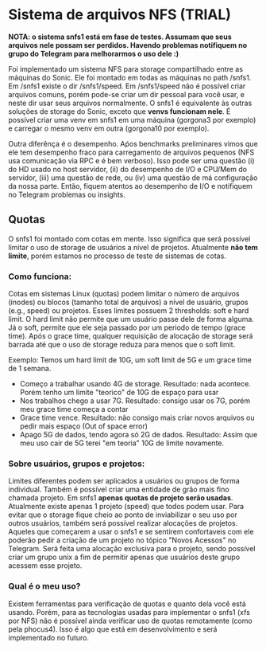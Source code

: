 # Sistema de arquivos NFS (TRIAL)

**NOTA: o sistema snfs1 está em fase de testes. Assumam que seus arquivos nele possam ser perdidos. Havendo problemas notifiquem no grupo do Telegram para melhorarmos o uso dele :)**

Foi implementado um sistema NFS para storage compartilhado entre as máquinas do Sonic. Ele foi montado em todas as máquinas no path /snfs1. Em /snfs1 existe o dir /snfs1/speed. Em /snfs1/speed não é possível criar arquivos comuns, porém pode-se criar um dir pessoal para você usar, e neste dir usar seus arquivos normalmente. O snfs1 é equivalente às outras soluções de storage do Sonic, exceto que **venvs funcionam nele**. É possível criar uma venv em snfs1 em uma máquina (gorgona3 por exemplo) e carregar o mesmo venv em outra (gorgona10 por exemplo).

Outra diferênça é o desempenho. Aṕos benchmarks preliminares vimos que ele tem desempenho fraco para carregamento de arquivos pequenos (NFS usa comunicação via RPC e é bem verboso). Isso pode ser uma questão (i) do HD usado no host servidor, (ii) do desempenho de I/O e CPU/Mem do servidor, (iii) uma questão de rede, ou (iv) uma questão de má configuração da nossa parte. Então, fiquem atentos ao desempenho de I/O e notifiquem no Telegram problemas ou insights.

## Quotas

O snfs1 foi montado com cotas em mente. Isso significa que será possível limitar o uso de storage de usuários a nível de projetos. Atualmente **não tem limite**, porém estamos no processo de teste de sistemas de cotas.

### Como funciona:
Cotas em sistemas Linux (quotas) podem limitar o número de arquivos (inodes) ou blocos (tamanho total de arquivos) a nível de usuário, grupos (e.g., speed) ou projetos. Esses limites possuem 2 thresholds: soft e hard limit. O hard limit não permite que um usuário passe dele de forma alguma. Já o soft, permite que ele seja passado por um periodo de tempo (grace time). Após o grace time, qualquer requisição de alocação de storage será barrada até que o uso de storage reduza para menos que o soft limit.

Exemplo: Temos um hard limit de 10G, um soft limit de 5G e um grace time de 1 semana. 
 - Começo a trabalhar usando 4G de storage. Resultado: nada acontece. Porém tenho um limite "teorico" de 10G de espaço para usar
 - Nos trabalhos chego a usar 7G. Resultado: consigo usar os 7G, porém meu grace time começa a contar
 - Grace time vence. Resultado: não consigo mais criar novos arquivos ou pedir mais espaço (Out of space error)
 - Apago 5G de dados, tendo agora só 2G de dados. Resultado: Assim que meu uso cair de 5G terei "em teoria" 10G de limite novamente.

### Sobre usuários, grupos e projetos:
Limites diferentes podem ser aplicados a usuários ou grupos de forma individual. Também é possível criar uma entidade de grão mais fino chamada projeto. Em snfs1 **apenas quotas de projeto serão usadas**. Atualmente existe apenas 1 projeto (speed) que todos podem usar. Para evitar que o storage fique cheio ao ponto de inviabilizar o seu uso por outros usuários, também será possível realizar alocações de projetos. Aqueles que começarem a usar o snfs1 e se sentirem confortaveis com ele poderão pedir a criação de um projeto no tópico "Novos Acessos" no Telegram. Será feita uma alocação exclusiva para o projeto, sendo possível criar um grupo unix a fim de permitir apenas que usuários deste grupo acessem esse projeto.

### Qual é o meu uso?
Existem ferramentas para verificação de quotas e quanto dela você está usando. Porém, para as tecnologias usadas para implementar o snfs1 (xfs por NFS) não é possível ainda verificar uso de quotas remotamente (como pela phocus4). Isso é algo que está em desenvolvimento e será implementado no futuro.












